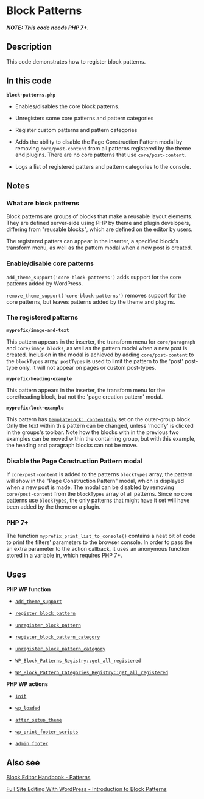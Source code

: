 # Block Patterns

**_NOTE: This code needs PHP 7+._**

## Description

This code demonstrates how to register block patterns.

## In this code

**`block-patterns.php`**

- Enables/disables the core block patterns.

- Unregisters some core patterns and pattern categories

- Register custom patterns and pattern categories

- Adds the ability to disable the Page Construction Pattern modal by removing `core/post-content` from all patterns registered by the theme and plugins. There are no core patterns that use `core/post-content`.

- Logs a list of registered patters and pattern categories to the console.

## Notes

### What are block patterns

Block patterns are groups of blocks that make a reusable layout elements. They are defined server-side using PHP by theme and plugin developers, differing from "reusable blocks", which are defined on the editor by users.

The registered patters can appear in the inserter, a specified block's transform menu, as well as the pattern modal when a new post is created.

### Enable/disable core patterns

`add_theme_support('core-block-patterns')` adds support for the core patterns added by WordPress.

`remove_theme_support('core-block-patterns')` removes support for the core patterns, but leaves patterns added by the theme and plugins.

### The registered patterns

**`myprefix/image-and-text`**

This pattern appears in the inserter, the transform menu for `core/paragraph` and `core/image blocks`, as well as the pattern modal when a new post is created. Inclusion in the modal is achieved by adding `core/post-content` to the `blockTypes` array. `postTypes` is used to limit the pattern to the 'post' post-type only, it will not appear on pages or custom post-types.

**`myprefix/heading-example`**

This pattern appears in the inserter, the transform menu for the core/heading block, but not the 'page creation pattern' modal.

**`myprefix/lock-example`**

This pattern has [`templateLock: contentOnly`](https://make.wordpress.org/core/2022/10/11/content-locking-features-and-updates/) set on the outer-group block. Only the text within this pattern can be changed, unless 'modify' is clicked in the groups's toolbar. Note how the blocks with in the previous two examples can be moved within the containing group, but with this example, the heading and paragraph blocks can not be move.

### Disable the Page Construction Pattern modal

If `core/post-content` is added to the patterns `blockTypes` array, the pattern will show in the "Page Construction Pattern" modal, which is displayed when a new post is made. The modal can be disabled by removing `core/post-content` from the `blockTypes` array of all patterns. Since no core patterns use `blockTypes`, the only patterns that might have it set will have been added by the theme or a plugin.

### PHP 7+

The function `myprefix_print_list_to_console()` contains a neat bit of code to print the filters' parameters to the browser console. In order to pass the an extra parameter to the action callback, it uses an anonymous function stored in a variable in, which requires PHP 7+.

## Uses

**PHP WP function**

- [`add_theme_support`](https://developer.wordpress.org/reference/functions/add_theme_support/)

- [`register_block_pattern`](https://developer.wordpress.org/reference/functions/register_block_pattern/)

- [`unregister_block_pattern`](https://developer.wordpress.org/reference/functions/unregister_block_pattern/)

- [`register_block_pattern_category`](https://developer.wordpress.org/reference/functions/register_block_pattern_category/)

- [`unregister_block_pattern_category`](https://developer.wordpress.org/reference/functions/unregister_block_pattern_category/)

- [`WP_Block_Patterns_Registry::get_all_registered`](https://developer.wordpress.org/reference/classes/wp_block_patterns_registry/get_all_registered/)

- [`WP_Block_Pattern_Categories_Registry::get_all_registered`](https://developer.wordpress.org/reference/classes/wp_block_pattern_categories_registry/get_all_registered/)

**PHP WP actions**

- [`init`](https://developer.wordpress.org/reference/hooks/init/)

- [`wp_loaded`](https://developer.wordpress.org/reference/hooks/wp_loaded/)

- [`after_setup_theme`](https://developer.wordpress.org/reference/hooks/after_setup_theme/)

- [`wp_print_footer_scripts`](https://developer.wordpress.org/reference/functions/wp_print_footer_scripts/)

- [`admin_footer`](https://developer.wordpress.org/reference/hooks/admin_footer/)

## Also see

[Block Editor Handbook - Patterns](https://developer.wordpress.org/block-editor/reference-guides/block-api/block-patterns/)

[Full Site Editing With WordPress - Introduction to Block Patterns](https://fullsiteediting.com/lessons/introduction-to-block-patterns/)

